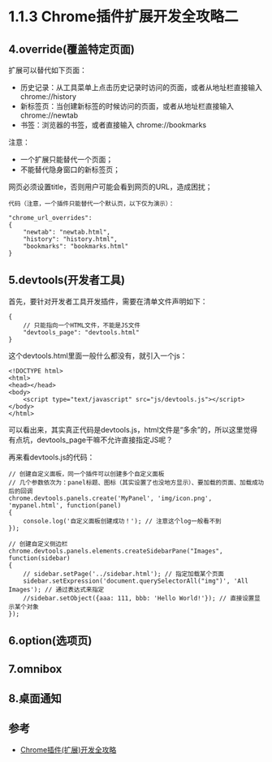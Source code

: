 # 1.1.3 Chrome插件扩展开发全攻略二

## 4.override(覆盖特定页面)

扩展可以替代如下页面：

- 历史记录：从工具菜单上点击历史记录时访问的页面，或者从地址栏直接输入 chrome://history
- 新标签页：当创建新标签的时候访问的页面，或者从地址栏直接输入 chrome://newtab
- 书签：浏览器的书签，或者直接输入 chrome://bookmarks

注意：
  - 一个扩展只能替代一个页面；
  - 不能替代隐身窗口的新标签页；

网页必须设置title，否则用户可能会看到网页的URL，造成困扰；

```
代码（注意，一个插件只能替代一个默认页，以下仅为演示）：

"chrome_url_overrides":
{
	"newtab": "newtab.html",
	"history": "history.html",
	"bookmarks": "bookmarks.html"
}
```

## 5.devtools(开发者工具)

首先，要针对开发者工具开发插件，需要在清单文件声明如下：

```
{
	// 只能指向一个HTML文件，不能是JS文件
	"devtools_page": "devtools.html"
}
```

这个devtools.html里面一般什么都没有，就引入一个js：

```
<!DOCTYPE html>
<html>
<head></head>
<body>
	<script type="text/javascript" src="js/devtools.js"></script>
</body>
</html>
```

可以看出来，其实真正代码是devtools.js，html文件是“多余”的，所以这里觉得有点坑，devtools_page干嘛不允许直接指定JS呢？

再来看devtools.js的代码：

```
// 创建自定义面板，同一个插件可以创建多个自定义面板
// 几个参数依次为：panel标题、图标（其实设置了也没地方显示）、要加载的页面、加载成功后的回调
chrome.devtools.panels.create('MyPanel', 'img/icon.png', 'mypanel.html', function(panel)
{
	console.log('自定义面板创建成功！'); // 注意这个log一般看不到
});

// 创建自定义侧边栏
chrome.devtools.panels.elements.createSidebarPane("Images", function(sidebar)
{
	// sidebar.setPage('../sidebar.html'); // 指定加载某个页面
	sidebar.setExpression('document.querySelectorAll("img")', 'All Images'); // 通过表达式来指定
	//sidebar.setObject({aaa: 111, bbb: 'Hello World!'}); // 直接设置显示某个对象
});
```

## 6.option(选项页)

## 7.omnibox

## 8.桌面通知




## 参考
- [Chrome插件(扩展)开发全攻略](http://blog.haoji.me/chrome-plugin-develop.html)
